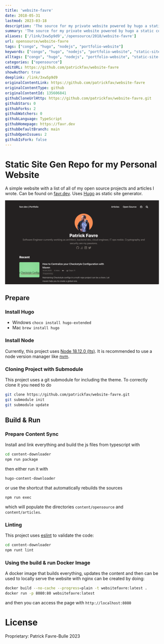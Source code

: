 ```yaml
---
title: 'website-favre'
date: 2018-05-31
lastmod: 2023-03-18
description: 'The source for my private website powered by hugo a static code generators and typescript/node based CLI to fetch my content from various sites..'
summary: 'The source for my private website powered by hugo a static code generators and typescript/node based CLI to fetch my content from various sites..'
aliases: ['/link/3xw5p9d9','/opensource/2018/website-favre']
url: opensource/website-favre
tags: ["congo", "hugo", "nodejs", "portfolio-website"]
keywords: ["congo", "hugo", "nodejs", "portfolio-website", "static-site-generator", "tailwindcss", "typescript", "website-performance"]
alltags: ["congo", "hugo", "nodejs", "portfolio-website", "static-site-generator", "tailwindcss", "typescript", "website-performance", "github", "TypeScript"]
categories: ["opensource"]
editURL: https://github.com/patrickfav/website-favre
showAuthor: true
deeplink: /link/3xw5p9d9
originalContentLink: https://github.com/patrickfav/website-favre
originalContentType: github
originalContentId: 135606841
githubCloneUrlHttp: https://github.com/patrickfav/website-favre.git
githubStars: 0
githubForks: 2
githubWatchers: 0
githubLanguage: TypeScript
githubHomepage: https://favr.dev
githubDefaultBranch: main
githubOpenIssues: 2
githubIsFork: false
---
```

# Static Site Gen Repo for my Personal Website

A simple website with a list of all of my open source projects and articles I wrote. Can be found on [favr.dev](https://favr.dev). Uses [Hugo](https://gohugo.io/) as static site generator.

[](https://github.com/patrickfav/website-favre/actions)
[](https://github.com/patrickfav/website-favre/actions)
[](https://sonarcloud.io/summary/new_code?id=patrickfav_website-favre)
[](https://sonarcloud.io/summary/new_code?id=patrickfav_website-favre)
[](https://sonarcloud.io/summary/new_code?id=patrickfav_website-favre)

![Screenshot Website](gh_c99eb45c362a1585934c8ef0.png)

## Prepare

### Install Hugo

* Windows `choco install hugo-extended`
* Mac `brew install hugo`

### Install Node

Currently, this project uses [Node 18.12.0 (lts)](https://nodejs.org/es/blog/release/v18.12.0). It is recommended to use
a node version manager like [nvm](https://github.com/nvm-sh/nvm).

### Cloning Project with Submodule

This project uses a git submodule for including the theme. To correctly clone it you need to do

```bash
git clone https://github.com/patrickfav/website-favre.git
git submodule init
git submodule update
```

## Build & Run

### Prepare Content Sync

Install and link everything and build the js files from typescript with

```bash
cd content-downloader
npm run package
```

then either run it with

```bash
hugo-content-downloader
```

or use the shortcut that automatically rebuilds the sources

```bash
npm run exec
```

which will populate the directories `content/opensource` and `content/articles`.

### Linting

This project uses [eslint](https://eslint.org/) to validate the code:

```bash
cd content-downloader
npm runt lint
```

### Using the build & run Docker Image

A docker image that builds everything, updates the content and then can be used to locally serve the website with nginx can be created by doing:

```bash
docker build --no-cache --progress=plain -t websitefavre:latest .
docker run -p 8080:80 websitefavre:latest
```

and then you can access the page with `http://localhost:8080`

# License

Proprietary: Patrick Favre-Bulle 2023
